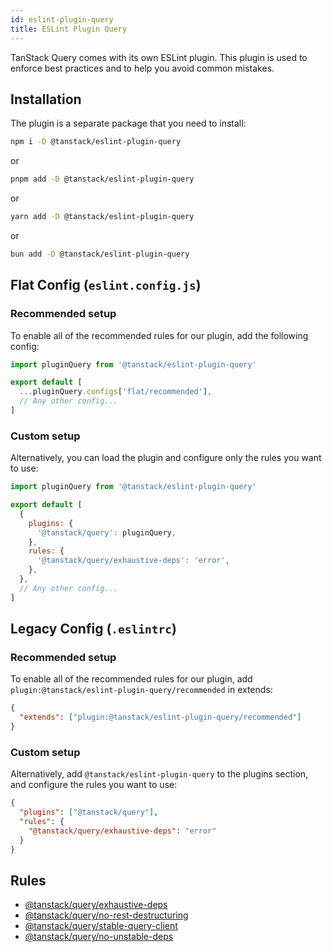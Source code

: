 ```yaml
---
id: eslint-plugin-query
title: ESLint Plugin Query
---
```


TanStack Query comes with its own ESLint plugin. This plugin is used to enforce best practices and to help you avoid common mistakes.

## Installation

The plugin is a separate package that you need to install:

```bash
npm i -D @tanstack/eslint-plugin-query
```

or

```bash
pnpm add -D @tanstack/eslint-plugin-query
```

or

```bash
yarn add -D @tanstack/eslint-plugin-query
```

or

```bash
bun add -D @tanstack/eslint-plugin-query
```

## Flat Config (`eslint.config.js`)

### Recommended setup

To enable all of the recommended rules for our plugin, add the following config:

```js
import pluginQuery from '@tanstack/eslint-plugin-query'

export default [
  ...pluginQuery.configs['flat/recommended'],
  // Any other config...
]
```

### Custom setup

Alternatively, you can load the plugin and configure only the rules you want to use:

```js
import pluginQuery from '@tanstack/eslint-plugin-query'

export default [
  {
    plugins: {
      '@tanstack/query': pluginQuery,
    },
    rules: {
      '@tanstack/query/exhaustive-deps': 'error',
    },
  },
  // Any other config...
]
```

## Legacy Config (`.eslintrc`)

### Recommended setup

To enable all of the recommended rules for our plugin, add `plugin:@tanstack/eslint-plugin-query/recommended` in extends:

```json
{
  "extends": ["plugin:@tanstack/eslint-plugin-query/recommended"]
}
```

### Custom setup

Alternatively, add `@tanstack/eslint-plugin-query` to the plugins section, and configure the rules you want to use:

```json
{
  "plugins": ["@tanstack/query"],
  "rules": {
    "@tanstack/query/exhaustive-deps": "error"
  }
}
```

## Rules

- [@tanstack/query/exhaustive-deps](../exhaustive-deps)
- [@tanstack/query/no-rest-destructuring](../no-rest-destructuring)
- [@tanstack/query/stable-query-client](../stable-query-client)
- [@tanstack/query/no-unstable-deps](../no-unstable-deps.md)
